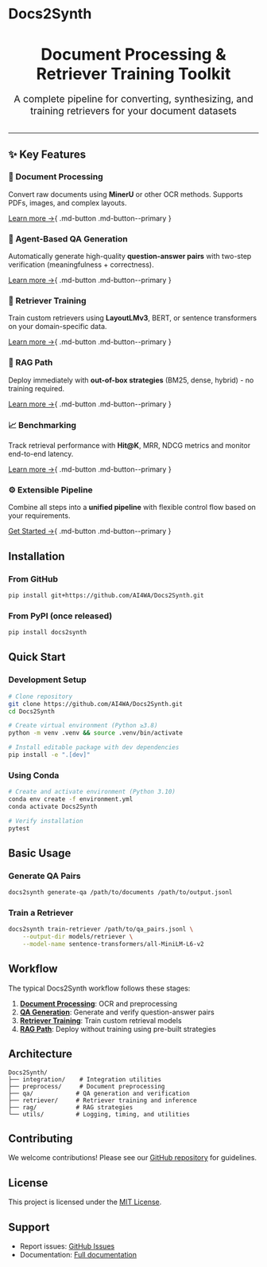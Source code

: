# Docs2Synth

<div style="text-align: center; margin: 2rem 0;">
  <h2 style="font-size: 2rem; font-weight: 700; margin-bottom: 1rem;">
    Document Processing & Retriever Training Toolkit
  </h2>
  <p style="font-size: 1.2rem; color: var(--md-default-fg-color--light);">
    A complete pipeline for converting, synthesizing, and training retrievers for your document datasets
  </p>
</div>

---

## :sparkles: Key Features

<div class="feature-grid" markdown>

<div class="feature-card" markdown>

### :page_facing_up: Document Processing

Convert raw documents using **MinerU** or other OCR methods. Supports PDFs, images, and complex layouts.

[Learn more →](workflow/document-processing.md){ .md-button .md-button--primary }

</div>

<div class="feature-card" markdown>

### :robot: Agent-Based QA Generation

Automatically generate high-quality **question-answer pairs** with two-step verification (meaningfulness + correctness).

[Learn more →](workflow/qa-generation.md){ .md-button .md-button--primary }

</div>

<div class="feature-card" markdown>

### :brain: Retriever Training

Train custom retrievers using **LayoutLMv3**, BERT, or sentence transformers on your domain-specific data.

[Learn more →](workflow/retriever-training.md){ .md-button .md-button--primary }

</div>

<div class="feature-card" markdown>

### :rocket: RAG Path

Deploy immediately with **out-of-box strategies** (BM25, dense, hybrid) - no training required.

[Learn more →](workflow/rag-path.md){ .md-button .md-button--primary }

</div>

<div class="feature-card" markdown>

### :chart_with_upwards_trend: Benchmarking

Track retrieval performance with **Hit@K**, MRR, NDCG metrics and monitor end-to-end latency.

[Learn more →](workflow/retriever-training.md#evaluation){ .md-button .md-button--primary }

</div>

<div class="feature-card" markdown>

### :gear: Extensible Pipeline

Combine all steps into a **unified pipeline** with flexible control flow based on your requirements.

[Get Started →](#quick-start){ .md-button .md-button--primary }

</div>

</div>

## Installation

### From GitHub

```bash
pip install git+https://github.com/AI4WA/Docs2Synth.git
```

### From PyPI (once released)

```bash
pip install docs2synth
```

## Quick Start

### Development Setup

```bash
# Clone repository
git clone https://github.com/AI4WA/Docs2Synth.git
cd Docs2Synth

# Create virtual environment (Python ≥3.8)
python -m venv .venv && source .venv/bin/activate

# Install editable package with dev dependencies
pip install -e ".[dev]"
```

### Using Conda

```bash
# Create and activate environment (Python 3.10)
conda env create -f environment.yml
conda activate Docs2Synth

# Verify installation
pytest
```

## Basic Usage

### Generate QA Pairs

```bash
docs2synth generate-qa /path/to/documents /path/to/output.jsonl
```

### Train a Retriever

```bash
docs2synth train-retriever /path/to/qa_pairs.jsonl \
    --output-dir models/retriever \
    --model-name sentence-transformers/all-MiniLM-L6-v2
```

## Workflow

The typical Docs2Synth workflow follows these stages:

1. **[Document Processing](workflow/document-processing.md)**: OCR and preprocessing
2. **[QA Generation](workflow/qa-generation.md)**: Generate and verify question-answer pairs
3. **[Retriever Training](workflow/retriever-training.md)**: Train custom retrieval models
4. **[RAG Path](workflow/rag-path.md)**: Deploy without training using pre-built strategies

## Architecture

```
Docs2Synth/
├── integration/    # Integration utilities
├── preprocess/     # Document preprocessing
├── qa/            # QA generation and verification
├── retriever/     # Retriever training and inference
├── rag/           # RAG strategies
└── utils/         # Logging, timing, and utilities
```

## Contributing

We welcome contributions! Please see our [GitHub repository](https://github.com/AI4WA/Docs2Synth) for guidelines.

## License

This project is licensed under the [MIT License](https://github.com/AI4WA/Docs2Synth/blob/main/LICENSE).

## Support

- Report issues: [GitHub Issues](https://github.com/AI4WA/Docs2Synth/issues)
- Documentation: [Full documentation](https://github.com/AI4WA/Docs2Synth)
